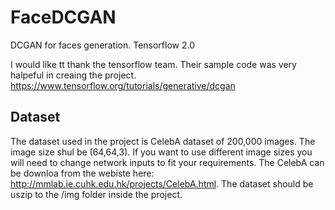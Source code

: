 # FaceDCGAN
 DCGAN for faces generation. Tensorflow 2.0  
   
I would like tt thank the tensorflow team. Their sample code was very halpeful in creaing the project. https://www.tensorflow.org/tutorials/generative/dcgan  

## Dataset  
The dataset used in the project is CelebA dataset of 200,000 images. The image size shul be (64,64,3). If you want to use different image sizes you will need to change network inputs to fit your requirements. The CelebA can be downloa from the webiste here: http://mmlab.ie.cuhk.edu.hk/projects/CelebA.html. The dataset should be uszip to the /img folder inside the project.

